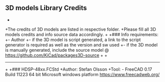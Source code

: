 ## 3D models Library Credits
+
+The credits of 3D models are listed in respective folder.
+Please fill all 3D models credits and info source data accordingly.
+
+### Info requirements:
+- Author
+- if the 3D model is script generated, a link to the script generator is required as well as the version and sw used
+- if the 3D model is manually generated, include the source model @ https://github.com/KiCad/packages3D-source
+
+<hr>
+
+### HDSP-48xx.FCStd
+Author:	Stefan Olsson
+Tool:	- FreeCAD 0.17 Build 11223 64 bit Microsoft windows platform https://www.freecadweb.org/

